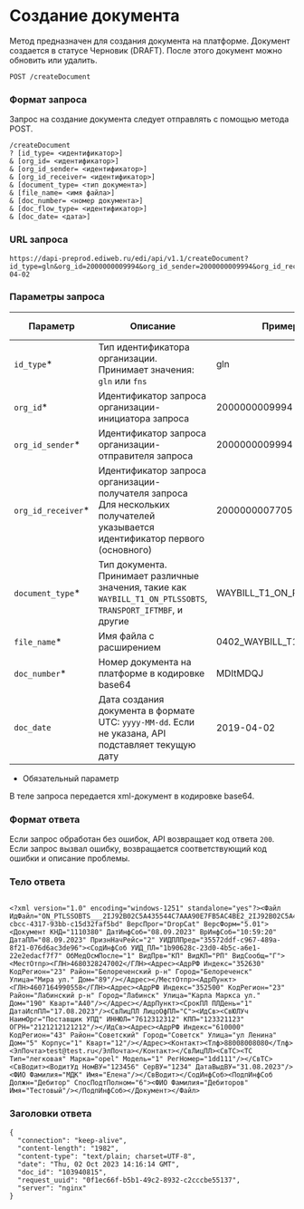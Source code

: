 # Создание документа

Метод предназначен для создания документа на платформе. Документ создается в статусе Черновик (DRAFT). После этого документ можно обновить или удалить.

```POST /createDocument```

### Формат запроса

Запрос на создание документа следует отправлять с помощью метода POST.
```
/createDocument
? [id_type= <идентификатор>]
& [org_id= <идентификатор>]
& [org_id_sender= <идентификатор>]
& [org_id_receiver= <идентификатор>]
& [document_type= <тип документа>]
& [file_name= <имя файла>]
& [doc_number= <номер документа>]
& [doc_flow_type= <идентификатор>]
& [doc_date= <дата>]
```

### URL запроса 
```
https://dapi-preprod.ediweb.ru/edi/api/v1.1/createDocument?id_type=gln&org_id=2000000009994&org_id_sender=2000000009994&org_id_receiver=2000000007705&document_type=WAYBILL_T1_ON_PTLSSOBTS&file_name=0402_WAYBILL_T1_ON_PTLSSOBTS.xml&doc_number=MDItMDQJ&doc_flow_type=LEGACY&doc_date=2019-04-02
```

### Параметры запроса

| Параметр              | Описание                                                                                                                                                  | Пример значения                  | Тип данных  |
|-----------------------|----------------------------------------------------------------------------------------------------------------------------------------------------------|----------------------------------|-------------|
| `id_type`*            | Тип идентификатора организации. Принимает значения: `gln` или `fns`                                                                                   | gln                            | string      |
| `org_id`*             | Идентификатор запроса организации-инициатора запроса                                                                                                    | 2000000009994                  | string      |
| `org_id_sender`*      | Идентификатор запроса организации-отправителя запроса                                                                                                   | 2000000009994                  | string      |
| `org_id_receiver`*    | Идентификатор запроса организации-получателя запроса Для нескольких получателей указывается идентификатор первого (основного)                          | 2000000007705                  | string      |
| `document_type`*      | Тип документа. Принимает различные значения, такие как `WAYBILL_T1_ON_PTLSSOBTS`, `TRANSPORT_IFTMBF`, и другие                                           | WAYBILL_T1_ON_PTLSSOBTS        | string      |
| `file_name`*          | Имя файла с расширением                                                                                                                                  | 0402_WAYBILL_T1_ON_PTLSSOBTS.xml | string      |
| `doc_number`*         | Номер документа на платформе в кодировке base64                                                                                                         | MDItMDQJ                       | string      |
| `doc_date`           | Дата создания документа в формате UTC: `yyyy-MM-dd`. Если не указана, API подставляет текущую дату                                                      | 2019-04-02                     | date-time   |
* Обязательный параметр

В теле запроса передается xml-документ в кодировке base64. 

### Формат ответа

Если запрос обработан без ошибок, API возвращает код ответа `200`. Если запрос вызвал ошибку, возвращается соответствующий код ошибки и описание проблемы.

### Тело ответа
```

<?xml version="1.0" encoding="windows-1251" standalone="yes"?><Файл ИдФайл="ON_PTLSSOBTS___2IJ92B02C5A435544C7AAA90E7FB5AC4BE2_2IJ92B02C5A435544C7AAA90E7FB5AC4BE2_0_20230908_bb68941f-cbcc-4317-93bb-c15d32faf5bd" ВерсПрог="DropCat" ВерсФорм="5.01"><Документ КНД="1110380" ДатИнфСоб="08.09.2023" ВрИнфСоб="10:59:20" ДатаПЛ="08.09.2023" ПризнНачРейс="2" УИДПЛПред="35572ddf-c967-489a-8f21-076d6ac3de96"><СодИнфСоб УИД_ПЛ="1b90628c-23d0-4b5c-a6e1-22e2edacf7f7" ОбМедОсмПосле="1" ВидПрв="КП" ВидКП="РП" ВидСообщ="Г"><МестОтпр><ГЛН>4680328247002</ГЛН><Адрес><АдрРФ Индекс="352630" КодРегион="23" Район="Белореченский р-н" Город="Белореченск" Улица="Мира ул." Дом="89"/></Адрес></МестОтпр><АдрПункт><ГЛН>4607164990558</ГЛН><Адрес><АдрРФ Индекс="352500" КодРегион="23" Район="Лабинский р-н" Город="Лабинск" Улица="Карла Маркса ул." Дом="190" Кварт="А40"/></Адрес></АдрПункт><СрокПЛ ПЛДень="1" ДатаИспПЛ="17.08.2023"/><СвЛицПЛ ЛицоОфПЛ="С"><ИдСв><СвЮЛУч НаимОрг="Поставщик УПД" ИННЮЛ="7612312312" КПП="123321123" ОГРН="2121212121212"/></ИдСв><Адрес><АдрРФ Индекс="610000" КодРегион="43" Район="Советский" Город="Советск" Улица="ул Ленина" Дом="5" Корпус="1" Кварт="12"/></Адрес><Контакт><Тлф>88008008080</Тлф><ЭлПочта>test@test.ru</ЭлПочта></Контакт></СвЛицПЛ><СвТС><ТС Тип="легковая" Марка="opel" Модель="1" РегНомер="1dd111"/></СвТС><СвВодит><ВодитУд НомВУ="123456" СерВУ="1234" ДатаВыдВУ="31.08.2023"/><ФИО Фамилия="МДК" Имя="Елена"/></СвВодит></СодИнфСоб><ПодпИнфСоб Должн="Дебитор" СпосПодтПолном="6"><ФИО Фамилия="Дебиторов" Имя="Тестовый"/></ПодпИнфСоб></Документ></Файл>
```

### Заголовки ответа
```
{
  "connection": "keep-alive",
  "content-length": "1982",
  "content-type": "text/plain; charset=UTF-8",
  "date": "Thu, 02 Oct 2023 14:16:14 GMT",
  "doc_id": "103940815",
  "request_uuid": "0f1ec66f-b5b1-49c2-8932-c2cccbe55137",
  "server": "nginx"
}
```
